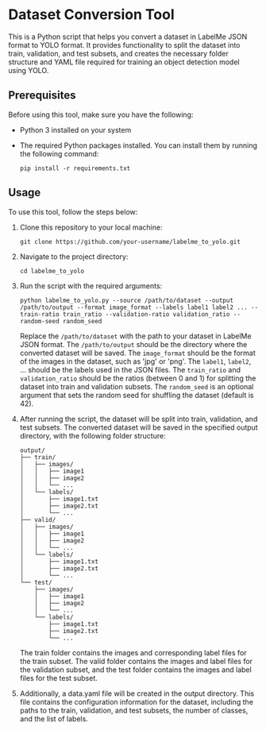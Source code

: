 # Dataset Conversion Tool

This is a Python script that helps you convert a dataset in LabelMe JSON format to YOLO format. It provides functionality to split the dataset into train, validation, and test subsets, and creates the necessary folder structure and YAML file required for training an object detection model using YOLO.

## Prerequisites

Before using this tool, make sure you have the following:

- Python 3 installed on your system

- The required Python packages installed. You can install them by running the following command:

  ```shell
  pip install -r requirements.txt

## Usage

To use this tool, follow the steps below:

1. Clone this repository to your local machine:

   ```shell
   git clone https://github.com/your-username/labelme_to_yolo.git

2. Navigate to the project directory:

   ```shell
   cd labelme_to_yolo

3. Run the script with the required arguments:

    ```shell
    python labelme_to_yolo.py --source /path/to/dataset --output /path/to/output --format image_format --labels label1 label2 ... --train-ratio train_ratio --validation-ratio validation_ratio --random-seed random_seed
    ```

    Replace the `/path/to/dataset` with the path to your dataset in LabelMe JSON format. The `/path/to/output` should be the directory where the converted dataset will be saved. The `image_format` should be the format of the images in the dataset, such as 'jpg' or 'png'. The `label1`, `label2`, ... should be the labels used in the JSON files. The `train_ratio` and `validation_ratio` should be the ratios (between 0 and 1) for splitting the dataset into train and validation subsets. The `random_seed` is an optional argument that sets the random seed for shuffling the dataset (default is 42).

4. After running the script, the dataset will be split into train, validation, and test subsets. The converted dataset will be saved in the specified output directory, with the following folder structure:

    ```shell
    output/
    ├── train/
    │   ├── images/
    │   │   ├── image1
    │   │   ├── image2
    │   │   └── ...
    │   └── labels/
    │       ├── image1.txt
    │       ├── image2.txt
    │       └── ...
    ├── valid/
    │   ├── images/
    │   │   ├── image1
    │   │   ├── image2
    │   │   └── ...
    │   └── labels/
    │       ├── image1.txt
    │       ├── image2.txt
    │       └── ...
    └── test/
        ├── images/
        │   ├── image1
        │   ├── image2
        │   └── ...
        └── labels/
            ├── image1.txt
            ├── image2.txt
            └── ...
    ```

    The train folder contains the images and corresponding label files for the train subset. The valid folder contains the images and label files for the validation subset, and the test folder contains the images and label files for the test subset.

5. Additionally, a data.yaml file will be created in the output directory. This file contains the configuration information for the dataset, including the paths to the train, validation, and test subsets, the number of classes, and the list of labels.
